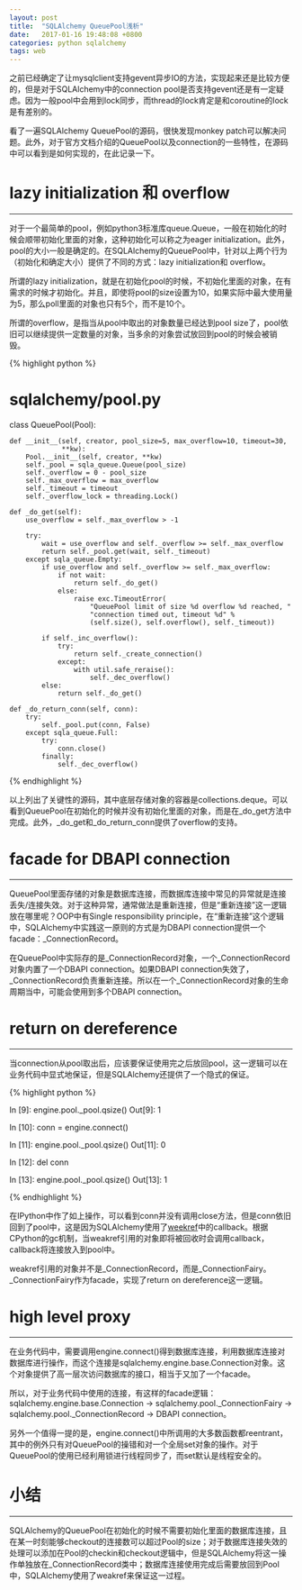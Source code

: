 ```yaml
---
layout: post
title:  "SQLAlchemy QueuePool浅析"
date:   2017-01-16 19:48:08 +0800
categories: python sqlalchemy
tags: web
---
```


之前已经确定了让mysqlclient支持gevent异步IO的方法，实现起来还是比较方便的，但是对于SQLAlchemy中的connection pool是否支持gevent还是有一定疑虑。因为一般pool中会用到lock同步，而thread的lock肯定是和coroutine的lock是有差别的。

看了一遍SQLAlchemy QueuePool的源码，很快发现monkey patch可以解决问题。此外，对于官方文档介绍的QueuePool以及connection的一些特性，在源码中可以看到是如何实现的，在此记录一下。

# lazy initialization 和 overflow

---

对于一个最简单的pool，例如python3标准库queue.Queue，一般在初始化的时候会顺带初始化里面的对象，这种初始化可以称之为eager initialization。此外，pool的大小一般是确定的。在SQLAlchemy的QueuePool中，针对以上两个行为（初始化和确定大小）提供了不同的方式：lazy initialization和 overflow。

所谓的lazy initialization，就是在初始化pool的时候，不初始化里面的对象，在有需求的时候才初始化。并且，即使将pool的size设置为10，如果实际中最大使用量为5，那么poll里面的对象也只有5个，而不是10个。

所谓的overflow，是指当从pool中取出的对象数量已经达到pool size了，pool依旧可以继续提供一定数量的对象，当多余的对象尝试放回到pool的时候会被销毁。

{% highlight python %}
# sqlalchemy/pool.py

class QueuePool(Pool):

    def __init__(self, creator, pool_size=5, max_overflow=10, timeout=30,
                 **kw):
        Pool.__init__(self, creator, **kw)
        self._pool = sqla_queue.Queue(pool_size)
        self._overflow = 0 - pool_size
        self._max_overflow = max_overflow
        self._timeout = timeout
        self._overflow_lock = threading.Lock()
        
    def _do_get(self):
        use_overflow = self._max_overflow > -1

        try:
            wait = use_overflow and self._overflow >= self._max_overflow
            return self._pool.get(wait, self._timeout)
        except sqla_queue.Empty:
            if use_overflow and self._overflow >= self._max_overflow:
                if not wait:
                    return self._do_get()
                else:
                    raise exc.TimeoutError(
                        "QueuePool limit of size %d overflow %d reached, "
                        "connection timed out, timeout %d" %
                        (self.size(), self.overflow(), self._timeout))

            if self._inc_overflow():
                try:
                    return self._create_connection()
                except:
                    with util.safe_reraise():
                        self._dec_overflow()
            else:
                return self._do_get()

    def _do_return_conn(self, conn):
        try:
            self._pool.put(conn, False)
        except sqla_queue.Full:
            try:
                conn.close()
            finally:
                self._dec_overflow()

{% endhighlight %}

以上列出了关键性的源码，其中底层存储对象的容器是collections.deque。可以看到QueuePool在初始化的时候并没有初始化里面的对象，而是在_do_get方法中完成。此外，_do_get和_do_return_conn提供了overflow的支持。

# facade for DBAPI connection

---

QueuePool里面存储的对象是数据库连接，而数据库连接中常见的异常就是连接丢失/连接失效。对于这种异常，通常做法是重新连接，但是“重新连接”这一逻辑放在哪里呢？OOP中有Single responsibility principle，在“重新连接”这个逻辑中，SQLAlchemy中实践这一原则的方式是为DBAPI connection提供一个facade：_ConnectionRecord。

在QueuePool中实际存的是_ConnectionRecord对象，一个_ConnectionRecord对象内置了一个DBAPI connection。如果DBAPI connection失效了，_ConnectionRecord负责重新连接。所以在一个_ConnectionRecord对象的生命周期当中，可能会使用到多个DBAPI connection。

# return on dereference

---

当connection从pool取出后，应该要保证使用完之后放回pool，这一逻辑可以在业务代码中显式地保证，但是SQLAlchemy还提供了一个隐式的保证。

{% highlight python %}

In [9]: engine.pool._pool.qsize()
Out[9]: 1

In [10]: conn = engine.connect()

In [11]: engine.pool._pool.qsize()
Out[11]: 0

In [12]: del conn

In [13]: engine.pool._pool.qsize()
Out[13]: 1

{% endhighlight %}

在IPython中作了如上操作，可以看到conn并没有调用close方法，但是conn依旧回到了pool中，这是因为SQLAlchemy使用了[weekref][weekref]中的callback。根据CPython的gc机制，当weakref引用的对象即将被回收时会调用callback，callback将连接放入到pool中。

weakref引用的对象并不是_ConnectionRecord，而是_ConnectionFairy。_ConnectionFairy作为facade，实现了return on dereference这一逻辑。

# high level proxy

---

在业务代码中，需要调用engine.connect()得到数据库连接，利用数据库连接对数据库进行操作，而这个连接是sqlalchemy.engine.base.Connection对象。这个对象提供了高一层次访问数据库的接口，相当于又加了一个facade。

所以，对于业务代码中使用的连接，有这样的facade逻辑：sqlalchemy.engine.base.Connection -> sqlalchemy.pool._ConnectionFairy -> sqlalchemy.pool._ConnectionRecord -> DBAPI connection。

另外一个值得一提的是，engine.connect()中所调用的大多数函数都reentrant，其中的例外只有对QueuePool的操错和对一个全局set对象的操作。对于QueuePool的使用已经利用锁进行线程同步了，而set默认是线程安全的。

# 小结

---

SQLAlchemy的QueuePool在初始化的时候不需要初始化里面的数据库连接，且在某一时刻能够checkout的连接数可以超过Pool的size；对于数据库连接失效的处理可以添加在Pool的checkin和checkout逻辑中，但是SQLAlchemy将这一操作单独放在_ConnectionRecord类中；数据库连接使用完成后需要放回到Pool中，SQLAlchemy使用了weakref来保证这一过程。

[weekref]: https://docs.python.org/3.6/library/weakref.html
